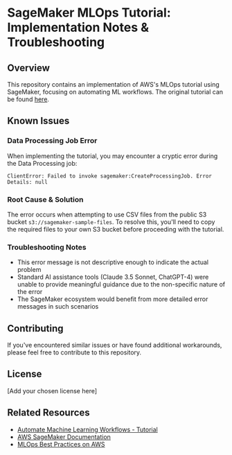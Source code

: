 # SageMaker MLOps Tutorial: Implementation Notes & Troubleshooting

## Overview
This repository contains an implementation of AWS's MLOps tutorial using SageMaker, focusing on automating ML workflows. The original tutorial can be found [here](https://aws.amazon.com/tutorials/machine-learning-tutorial-mlops-automate-ml-workflows/).

## Known Issues
### Data Processing Job Error
When implementing the tutorial, you may encounter a cryptic error during the Data Processing job:

```
ClientError: Failed to invoke sagemaker:CreateProcessingJob. Error Details: null
```

### Root Cause & Solution
The error occurs when attempting to use CSV files from the public S3 bucket `s3://sagemaker-sample-files`. To resolve this, you'll need to copy the required files to your own S3 bucket before proceeding with the tutorial.

### Troubleshooting Notes
- This error message is not descriptive enough to indicate the actual problem
- Standard AI assistance tools (Claude 3.5 Sonnet, ChatGPT-4) were unable to provide meaningful guidance due to the non-specific nature of the error
- The SageMaker ecosystem would benefit from more detailed error messages in such scenarios

## Contributing
If you've encountered similar issues or have found additional workarounds, please feel free to contribute to this repository.

## License
[Add your chosen license here]

## Related Resources
- [Automate Machine Learning Workflows - Tutorial](https://aws.amazon.com/tutorials/machine-learning-tutorial-mlops-automate-ml-workflows/)
- [AWS SageMaker Documentation](https://docs.aws.amazon.com/sagemaker/)
- [MLOps Best Practices on AWS](https://aws.amazon.com/blogs/machine-learning/category/artificial-intelligence/mlops/)
